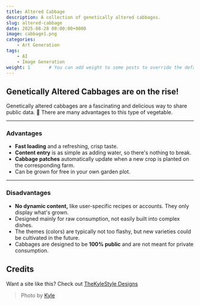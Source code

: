 ```yaml
---
title: Altered Cabbage
description: A collection of genetically altered cabbages.
slug: altered-cabbage
date: 2025-08-28 00:00:00+0000
image: cabbage1.png
categories:
    - Art Generation
tags:
    - AI
    - Image Generation
weight: 1       # You can add weight to some posts to override the default sorting (date descending)
---
```


## Genetically Altered Cabbages are on the rise!

Genetically altered cabbages are a fascinating and delicious way to share public data. 🥬 There are many advantages to this type of vegetable.

---

### Advantages

* **Fast loading** and a refreshing, crisp taste.
* **Content entry** is as simple as adding water, so there's nothing to break.
* **Cabbage patches** automatically update when a new crop is planted on the corresponding farm.
* Can be grown for free in your own garden plot.

---

### Disadvantages

* **No dynamic content,** like user-specific recipes or accounts. They only display what's grown.
* Designed mainly for raw consumption, not easily built into complex dishes.
* The themes (colors) are typically not too flashy, but new varieties could be cultivated in the future.
* Cabbages are designed to be **100% public** and are not meant for private consumption.


## Credits
Want a site like this? Check out [TheKyleStyle Designs](https://thekylestyle.com)

> Photo by [Kyle](https://links.thekylestyle.com)
